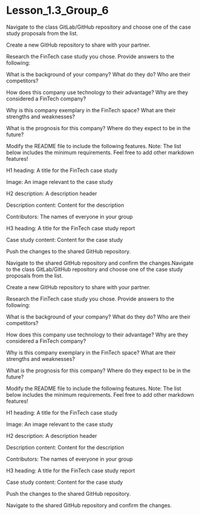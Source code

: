# Lesson_1.3_Group_6

Navigate to the class GitLab/GitHub repository and choose one of the case study proposals from the list.


Create a new GitHub repository to share with your partner.


Research the FinTech case study you chose. Provide answers to the following:


What is the background of your company? What do they do? Who are their competitors?


How does this company use technology to their advantage? Why are they considered a FinTech company?


Why is this company exemplary in the FinTech space? What are their strengths and weaknesses?


What is the prognosis for this company? Where do they expect to be in the future?



Modify the README file to include the following features. Note: The list below includes the minimum requirements. Feel free to add other markdown features!


H1 heading: A title for the FinTech case study


Image: An image relevant to the case study


H2 description: A description header


Description content: Content for the description


Contributors: The names of everyone in your group


H3 heading: A title for the FinTech case study report


Case study content: Content for the case study




Push the changes to the shared GitHub repository.


Navigate to the shared GitHub repository and confirm the changes.Navigate to the class GitLab/GitHub repository and choose one of the case study proposals from the list.


Create a new GitHub repository to share with your partner.


Research the FinTech case study you chose. Provide answers to the following:


What is the background of your company? What do they do? Who are their competitors?


How does this company use technology to their advantage? Why are they considered a FinTech company?


Why is this company exemplary in the FinTech space? What are their strengths and weaknesses?


What is the prognosis for this company? Where do they expect to be in the future?




Modify the README file to include the following features. Note: The list below includes the minimum requirements. Feel free to add other markdown features!


H1 heading: A title for the FinTech case study


Image: An image relevant to the case study


H2 description: A description header


Description content: Content for the description


Contributors: The names of everyone in your group


H3 heading: A title for the FinTech case study report


Case study content: Content for the case study


Push the changes to the shared GitHub repository.


Navigate to the shared GitHub repository and confirm the changes.
